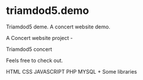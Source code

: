 # triamdod5.demo
Triamdod5 deme. A concert website demo.

A Concert website project -

Triamdod5 concert

Feels free to check out.

HTML CSS JAVASCRIPT PHP MYSQL + Some libraries
